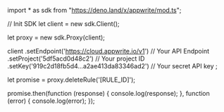 import * as sdk from "https://deno.land/x/appwrite/mod.ts";

// Init SDK
let client = new sdk.Client();

let proxy = new sdk.Proxy(client);

client
    .setEndpoint('https://cloud.appwrite.io/v1') // Your API Endpoint
    .setProject('5df5acd0d48c2') // Your project ID
    .setKey('919c2d18fb5d4...a2ae413da83346ad2') // Your secret API key
;


let promise = proxy.deleteRule('[RULE_ID]');

promise.then(function (response) {
    console.log(response);
}, function (error) {
    console.log(error);
});